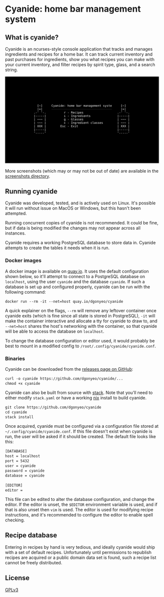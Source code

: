 # Cyanide: home bar management system

## What is cyanide?

Cyanide is an ncurses-style console application that tracks and manages
ingredients and recipes for a home bar. It can track current inventory and past
purchases for ingredients, show you what recipes you can make with your current
inventory, and filter recipes by spirit type, glass, and a search string.

![Screenshot of the homepage](screenshots/2018-02-22_20:22:45_3200x1800_scrot.png)

More screenshots (which may or may not be out of date) are available in the
[screenshots directory][screenshots].

## Running cyanide

Cyanide was developed, tested, and is actively used on Linux. It's possible it
will run without issue on MacOS or Windows, but this hasn't been attempted.

Running concurrent copies of cyanide is not recommended. It could be fine, but
if data is being modified the changes may not appear across all instances.

Cyanide requires a working PostgreSQL database to store data in. Cyanide
attempts to create the tables it needs when it is run.

### Docker images

A docker image is available on [quay.io][quay.io]. It uses the default
configuration shown below, so it'll attempt to connect to a PostgreSQL database
on `localhost`, using the user `cyanide` and the database `cyanide`. If such a
database is set up and configured properly, cyanide can be run with the
following command:

```
docker run --rm -it --net=host quay.io/dgonyeo/cyanide
```

A quick explainer on the flags, `--rm` will remove any leftover container once
cyanide exits (which is fine since all state is stored in PostgreSQL), `-it`
will make the container interactive and allocate a tty for cyanide to draw to,
and `--net=host` shares the host's networking with the container, so that
cyanide will be able to access the database on `localhost`.

To change the database configuration or editor used, it would probably be best
to mount in a modified config to `/root/.config/cyanide/cyanide.conf`.

### Binaries

Cyanide can be downloaded from the [releases page on GitHub][releases]:

```
curl -o cyanide https://github.com/dgonyeo/cyanide/...
chmod +x cyanide
```

Cyanide can also be built from source with [stack][stack]. Note that you'll need
to either modify `stack.yaml` or have a working [nix][nix] install to build
cyanide.

```
git clone https://github.com/dgonyeo/cyanide
cd cyanide
stack install
```

Once acquired, cyanide must be configured via a configuration file stored at
`~/.config/cyanide/cyanide.conf`. If this file doesn't exist when cyanide is
run, the user will be asked if it should be created. The default file looks like
this:

```
[DATABASE]
host = localhost
port = 5432
user = cyanide
password = cyanide
database = cyanide

[EDITOR]
editor =
```

This file can be edited to alter the database configuration, and change the
editor. If the editor is unset, the `$EDITOR` environment variable is used, and
if that is also unset then `vim` is used. The editor is used for modifying
recipe instructions, and it's recommended to configure the editor to enable
spell checking.

## Recipe database

Entering in recipes by hand is very tedious, and ideally cyanide would ship with
a set of default recipes. Unfortunately until permissions to republish recipes
are acquired or a public domain data set is found, such a recipe list cannot be
freely distributed.

## License

[GPLv3][licensefile]

[releases]: https://github.com/dgonyeo/cyanide/releases
[stack]: https://docs.haskellstack.org/en/stable/README/
[nix]: https://nixos.org/nix/
[quay.io]: https://quay.io/repository/dgonyeo/cyanide?tag=latest&tab=tags
[licensefile]: LICENSE
[screenshots]: screenshots
